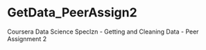 # GetData_PeerAssign2
Coursera Data Science Speclzn - Getting and Cleaning Data - Peer Assignment 2 

